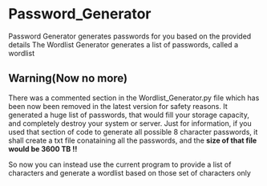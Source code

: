 # Password_Generator

Password Generator generates passwords for you based on the provided details
The Wordlist Generator generates a list of passwords, called a wordlist

## **Warning(Now no more)**
There was a commented section in the Wordlist_Generator.py file which has been now been removed in the latest version for safety reasons. It generated a huge list of passwords, that would fill your storage capacity, and completely destroy your system or server. Just for information, if you used that section of code to generate all possible 8 character passwords, it shall create a txt file conataining all the passwords, and the **size of that file would be 3600 TB !!**

So now you can instead use the current program to provide a list of characters and generate a wordlist based on those set of characters only